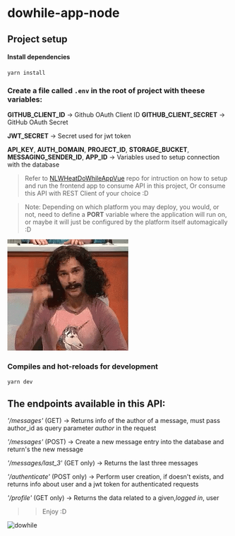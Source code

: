 # dowhile-app-node

## Project setup

#### Install dependencies
```
yarn install
```
### Create a file called `.env` in the root of project with theese variables:

**GITHUB_CLIENT_ID** -> Github OAuth Client ID
**GITHUB_CLIENT_SECRET** -> GitHub OAuth Secret


**JWT_SECRET** -> Secret used for jwt token

**API_KEY**, **AUTH_DOMAIN**, **PROJECT_ID**, **STORAGE_BUCKET**,
**MESSAGING_SENDER_ID**, **APP_ID** -> Variables used to setup connection with the database

> Refer to [NLWHeatDoWhileAppVue](https://github.com/xSallus/nlw-heat-dowhile-app) repo for intruction on how to setup and run the frontend app to consume API in this project,
> Or consume this API with REST Client of your choice :D

> Note: Depending on which platform you may deploy, you would, or not, need to define a **PORT** variable where the application will run on, or maybe it will just be configured by the platform itself automagically :D

![magic](./magical-magic.gif)

### Compiles and hot-reloads for development
```
yarn dev
```

## The endpoints available in this API:

_'/messages'_ (GET) -> Returns info of the author of a message, must pass author_id as query parameter *author* in the request

_'/messages'_ (POST) -> Create a new message entry into the database and return's the new message

_'/messages/last_3'_ (GET only) -> Returns the last three messages

_'/authenticate'_ (POST only) -> Perform user creation, if doesn't exists, and returns info about user and a jwt token for authenticated requests

_'/profile'_ (GET only) -> Returns the data related to a given,*logged in*, user

>> Enjoy :D

![dowhile](https://github.com/xSallus/nlw-heat-dowhile-app/blob/front/src/assets/default-icons/dowhile.svg)
